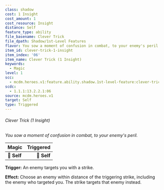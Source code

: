 ```yaml
---
class: shadow
cost: 1 Insight
cost_amount: 1
cost_resource: Insight
distance: Self
feature_type: ability
file_basename: Clever Trick
file_dpath: Shadow/1st-Level Features
flavor: You sow a moment of confusion in combat, to your enemy's peril.
item_id: clever-trick-1-insight
item_index: '06'
item_name: Clever Trick (1 Insight)
keywords:
  - Magic
level: 1
scc:
  - mcdm.heroes.v1:feature.ability.shadow.1st-level-feature:clever-trick-1-insight
scdc:
  - 1.1.1:13.2.2.1:06
source: mcdm.heroes.v1
target: Self
type: Triggered
---
```


###### Clever Trick (1 Insight)

*You sow a moment of confusion in combat, to your enemy's peril.*

| **Magic**   | **Triggered** |
| ----------- | ------------: |
| **📏 Self** |   **🎯 Self** |

**Trigger:** An enemy targets you with a strike.

**Effect:** Choose an enemy within distance of the triggering strike, including the enemy who targeted you. The strike targets that enemy instead.
